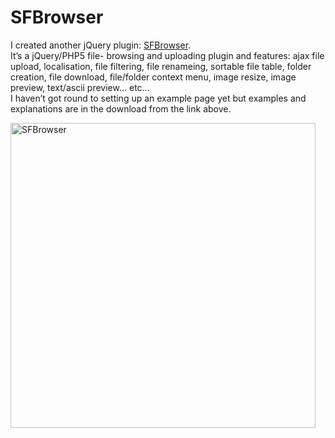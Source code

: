 <!--
  id: 338
  date: 2008-06-29T12:16:32
  modified: 2008-06-29T12:16:32
  slug: sfbrowser
  type: post
  excerpt: <p>I created another jQuery plugin: SFBrowser. It&#8217;s a jQuery/PHP5 file- browsing and uploading plugin and features: ajax file upload, localisation, file filtering, file renameing, sortable file table, folder creation, file download, file/folder context menu, image resize, image preview, text/ascii preview&#8230; etc&#8230; I haven&#8217;t got round to setting up an example page yet but examples and [&hellip;]</p>
  categories: code, Javascript, jQuery, backend
  tags: 
  inCv: 
  inPortfolio: 
  dateFrom: 
  dateTo: 
-->

# SFBrowser

<p>I created another jQuery plugin: <a href="http://plugins.jquery.com/project/SFBrowser">SFBrowser</a>.<br />
It&#8217;s a jQuery/PHP5 file- browsing and uploading plugin and features: ajax file upload, localisation, file filtering, file renameing, sortable file table, folder creation, file download, file/folder context menu, image resize, image preview, text/ascii preview&#8230; etc&#8230;<br />
I haven&#8217;t got round to setting up an example page yet but examples and explanations are in the download from the link above.</p>
<p><img src='https://res.cloudinary.com/dn1rmdjs5/image/upload/v1566568756/rv/2008/11/sfbrowser.png' width='488' alt='SFBrowser' /></p>
